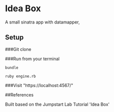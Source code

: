 # Idea Box

A small sinatra app with datamapper,

## Setup

###Git clone

###Run from your terminal

```
bundle
```

```
ruby engine.rb
```
###Visit "https://localhost:4567/"

##References

Built based on the Jumpstart Lab Tutorial 'Idea Box'
